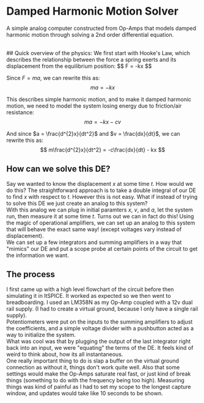 # Damped Harmonic Motion Solver
A simple analog computer constructed from Op-Amps that models damped harmonic motion through solving a 2nd order differential equation.
<br>

<br>
## Quick overview of the physics:
We first start with Hooke's Law, which describes the relationship between the force a spring exerts and its displacement from the equilibrium position:
$$
F = -kx
$$

Since $F = ma$, we can rewrite this as:
$$
ma = -kx
$$

This describes simple harmonic motion, and to make it damped harmonic motion, we need to model the system losing energy due to friction/air resistance:
$$
ma = -kx - cv
$$

And since $a = \frac{d^{2}x}{dt^2}$ and $v = \frac{dx}{dt}$, we can rewrite this as:
$$
m\frac{d^{2}x}{dt^2} = -c\frac{dx}{dt} - kx
$$

## How can we solve this DE?
Say we wanted to know the displacement $x$ at some time $t$. How would we do this? The straightforward approach is to take a double integral of our DE to find $x$ with respect to $t$. However this is not easy. What if instead of trying to solve this DE we just create an analog to this system? <br>
With this analog we can plug in initial paramters $x$, $v$, and $a$, let the system run, then measure it at some time $t$. Turns out we can in fact do this! Using the magic of operational amplifiers, we can set up an analog to this system that will behave the exact same way! (except voltages vary instead of displacement).<br>
We can set up a few integrators and summing amplifiers in a way that "mimics" our DE and put a scope probe at certain points of the circuit to get the information we want. <br>

## The process
I first came up with a high level flowchart of the circuit before then simulating it in ltSPICE. It worked as expected so we then went to breadboarding. I used an LM358N as my Op-Amp coupled with a 12v dual rail supply. (I had to create a virtual ground, because I only have a single rail supply). <br>
Potentiometers were put on the inputs to the summing amplifiers to adjust the coefficients, and a simple voltage divider with a pushbutton acted as a way to initialize the system. <br>
What was cool was that by plugging the output of the last integrator right back into an input, we were "equating" the terms of the DE. It feels kind of weird to think about, how its all instantaneous. <br>
One really important thing to do is slap a buffer on the virtual ground connection as without it, things don't work quite well. 
Also that some settings would make the Op-Amps saturate real fast, or just kind of break things (something to do with the frequency being too high). Measuring things was kind of painful as I had to set my scope to the longest capture window, and updates would take like 10 seconds to be shown.
